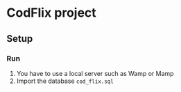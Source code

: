 # CodFlix project

## Setup

### Run
1. You have to use a local server such as Wamp or Mamp
1. Import the database `cod_flix.sql`

